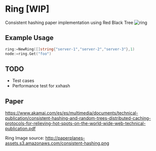 # Ring [WIP]
Consistent hashing paper implementation using Red Black Tree 
![ring](http://paperplanes-assets.s3.amazonaws.com/consistent-hashing.png)

## Example Usage

```go
ring:=NewRing([]string{"server-1","server-2","server-3"},1)
node:=ring.Get("foo")
```


## TODO

- Test cases
- Performance test for xxhash

## Paper
https://www.akamai.com/es/es/multimedia/documents/technical-publication/consistent-hashing-and-random-trees-distributed-caching-protocols-for-relieving-hot-spots-on-the-world-wide-web-technical-publication.pdf


Ring Image source: http://paperplanes-assets.s3.amazonaws.com/consistent-hashing.png
